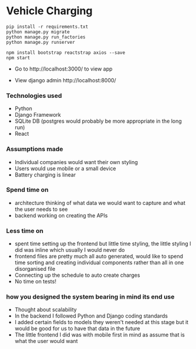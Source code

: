 # Vehicle Charging

```
pip install -r requirements.txt
python manage.py migrate
python manage.py run_factories
python manage.py runserver

npm install bootstrap reactstrap axios --save
npm start
```

- Go to http://localhost:3000/ to view app

- View django admin http://localhost:8000/

### Technologies used

- Python
- Django Framework
- SQLite DB (postgres would probably be more appropriate in the long run)
- React

### Assumptions made

- Individual companies would want their own styling
- Users would use mobile or a small device
- Battery charging is linear


### Spend time on

- architecture thinking of what data we would want to capture and what the user needs to see
- backend working on creating the APIs

### Less time on

- spent time setting up the frontend but little time styling, the little styling I did was inline which usually I would never do
- frontend files are pretty much all auto generated, would like to spend time sorting and creating individual components rather than all in one disorganised file
- Connecting up the schedule to auto create charges
- No time on tests!

### how you designed the system bearing in mind its end use

- Thought about scalability
- In the backend I followed Python and Django coding standards
- I added certain fields to models they weren't needed at this stage but it would be good for us to have that data in the future
- The little frontend I did was with mobile first in mind as assume that is what the user would want
